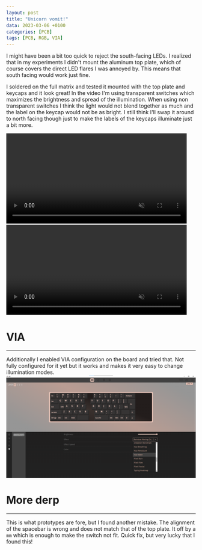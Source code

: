 ```yaml
---
layout: post
title: "Unicorn vomit!"
data: 2023-03-06 +0100
categories: [PCB]
tags: [PCB, RGB, VIA]
---
```


I might have been a bit too quick to reject the south-facing LEDs. I realized
that in my experiments I didn't mount the aluminum top plate, which of course
covers the direct LED flares I was annoyed by. This means that south facing
would work just fine.

I soldered on the full matrix and tested it mounted with
the top plate and keycaps and it look great! In the video I'm using transparent
switches which maximizes the brightness and spread of the illumination. When
using non transparent switches I think the light would not blend together as
much and the label on the keycap would not be as bright.
I still think I'll swap it around to north facing though just to make the labels
of the keycaps illuminate just a bit more.

<video muted controls loop autoplay width="480">
    <source src="../../assets/img/230308/recorded-2724684368886.MP4" type="video/mp4">
</video>

<video muted controls loop autoplay width="480">
    <source src="../../assets/img/230308/IMG_1779.mp4" type="video/mp4">
</video>

# VIA
---

Additionally I enabled VIA configuration on the board and tried that. Not fully configured for it yet but it works and makes it very easy to change illumination modes.
![via](/assets/img/230308/via.png)

# More derp
---

This is what prototypes are fore, but I found another mistake. The alignment of the spacebar is wrong and does not match that of the top plate. It off by a `mm` which is enough to make the switch not fit. Quick fix, but very lucky that I found this!
